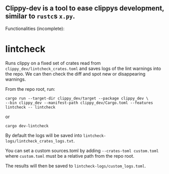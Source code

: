 ## Clippy-dev is a tool to ease clippys development, similar to `rustc`s `x.py`.

Functionalities (incomplete):

# lintcheck
Runs clippy on a fixed set of crates read from `clippy_dev/lintcheck_crates.toml`
and saves logs of the lint warnings into the repo.
We can then check the diff and spot new or disappearing warnings.

From the repo root, run:
````
cargo run --target-dir clippy_dev/target --package clippy_dev \
--bin clippy_dev --manifest-path clippy_dev/Cargo.toml --features lintcheck -- lintcheck
````
or
````
cargo dev-lintcheck
````

By default the logs will be saved into `lintcheck-logs/lintcheck_crates_logs.txt`.

You can set a custom sources.toml by adding `--crates-toml custom.toml`
where `custom.toml` must be a relative path from the repo root.

The results will then be saved to `lintcheck-logs/custom_logs.toml`.

